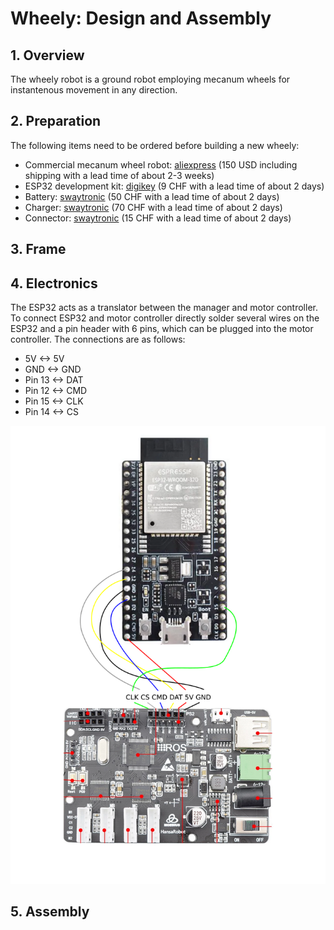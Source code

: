 # Wheely: Design and Assembly

## 1. Overview
The wheely robot is a ground robot employing mecanum wheels for instantenous movement in any direction.

## 2. Preparation
The following items need to be ordered before building a new wheely:
- Commercial mecanum wheel robot: [aliexpress](https://www.aliexpress.com/item/4001193081747.html?spm=a2g0s.9042311.0.0.14964c4ddIATUA) (150 USD including shipping with a lead time of about 2-3 weeks)
- ESP32 development kit: [digikey](https://www.digikey.ch/product-detail/de/espressif-systems/ESP32-DEVKITC-32D/1965-1000-ND/9356990) (9 CHF with a lead time of about 2 days)
- Battery: [swaytronic](https://www.swaytronic.ch/LiPo-Akku---Swaytronic/LiPo-Akku-3S-11-1V-248/35C---70C/swaytronic-lipo-3s-11-1v-3400mah-35c-70c-t.html) (50 CHF with a lead time of about 2 days)
- Charger: [swaytronic](https://www.swaytronic.ch/Ladegeraete/Ladegeraete-12V-DC/up100ac-plus.html) (70 CHF with a lead time of about 2 days)
- Connector: [swaytronic](https://www.swaytronic.ch/LiPo---Zubehoer/LiPo-Stecksysteme---Zubehoer/lipo-stecksystem-new-dean-t-plug-mit-schutzkappe.html) (15 CHF with a lead time of about 2 days)
## 3. Frame

## 4. Electronics
The ESP32 acts as a translator between the manager and motor controller. To connect ESP32 and motor controller directly solder several wires on the ESP32 and a pin header with 6 pins, which can be plugged into the motor controller. The connections are as follows:
- 5V <-> 5V
- GND <-> GND
- Pin 13 <-> DAT
- Pin 12 <-> CMD
- Pin 15 <-> CLK
- Pin 14 <-> CS

![alt text](../../assets/pix/robots/wheely/electronics/esp32_motor_controller.png)

## 5. Assembly
